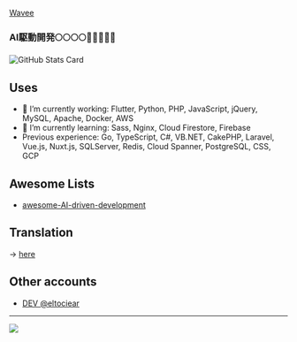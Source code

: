 
[Wavee](https://wavee.world/en/invitation/b96d00e6-b802-4a1b-8a66-2e3854a01ffd)


### AI駆動開発🌕🌕🌕🌕🌙🌙🌙🌙🌙

![GitHub Stats Card](https://github-readme-stats.vercel.app/api?username=eltociear&theme=merko&show_icons=true&count_private=true&sanitize=true)

## Uses
- 🔭 I’m currently working: Flutter, Python, PHP, JavaScript, jQuery, MySQL, Apache, Docker, AWS
- 🌱 I’m currently learning: Sass, Nginx, Cloud Firestore, Firebase
- Previous experience: Go, TypeScript, C#, VB.NET, CakePHP, Laravel, Vue.js, Nuxt.js, SQLServer, Redis, Cloud Spanner, PostgreSQL, CSS, GCP

## Awesome Lists
- [awesome-AI-driven-development](https://github.com/eltociear/awesome-AI-driven-development)

## Translation
-> [here](https://github.com/eltociear/translations/blob/main/README.md)

## Other accounts
- [DEV @eltociear](https://dev.to/eltociear)

---

![](https://visitor-badge.laobi.icu/badge?page_id=eltociear.readme)

<!--
**eltociear/eltociear** is a ✨ _special_ ✨ repository because its `README.md` (this file) appears on your GitHub profile.

Here are some ideas to get you started:

- 🔭 I’m currently working on ...
- 🌱 I’m currently learning ...
- 👯 I’m looking to collaborate on ...
- 🤔 I’m looking for help with ...
- 💬 Ask me about ...
- 📫 How to reach me: ...
- 😄 Pronouns: ...
- ⚡ Fun fact: ...
-->

